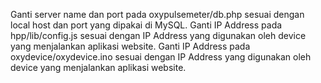 Ganti server name dan port pada oxypulsemeter/db.php sesuai dengan local host dan port yang dipakai di MySQL.
Ganti IP Address pada hpp/lib/config.js sesuai dengan IP Address yang digunakan oleh device yang menjalankan aplikasi website.
Ganti IP Address pada oxydevice/oxydevice.ino sesuai dengan IP Address yang digunakan oleh device yang menjalankan aplikasi website.
